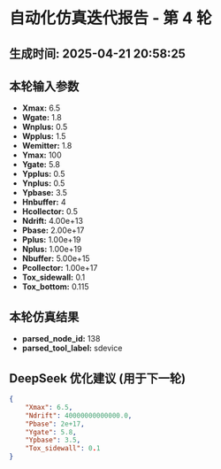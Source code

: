 # 自动化仿真迭代报告 - 第 4 轮
**生成时间:** 2025-04-21 20:58:25
--- 
## 本轮输入参数
- **Xmax:** 6.5
- **Wgate:** 1.8
- **Wnplus:** 0.5
- **Wpplus:** 1.5
- **Wemitter:** 1.8
- **Ymax:** 100
- **Ygate:** 5.8
- **Ypplus:** 0.5
- **Ynplus:** 0.5
- **Ypbase:** 3.5
- **Hnbuffer:** 4
- **Hcollector:** 0.5
- **Ndrift:** 4.00e+13
- **Pbase:** 2.00e+17
- **Pplus:** 1.00e+19
- **Nplus:** 1.00e+19
- **Nbuffer:** 5.00e+15
- **Pcollector:** 1.00e+17
- **Tox_sidewall:** 0.1
- **Tox_bottom:** 0.115

## 本轮仿真结果
- **parsed_node_id:** 138
- **parsed_tool_label:** sdevice

## DeepSeek 优化建议 (用于下一轮)
```json
{
    "Xmax": 6.5,
    "Ndrift": 40000000000000.0,
    "Pbase": 2e+17,
    "Ygate": 5.8,
    "Ypbase": 3.5,
    "Tox_sidewall": 0.1
}
```